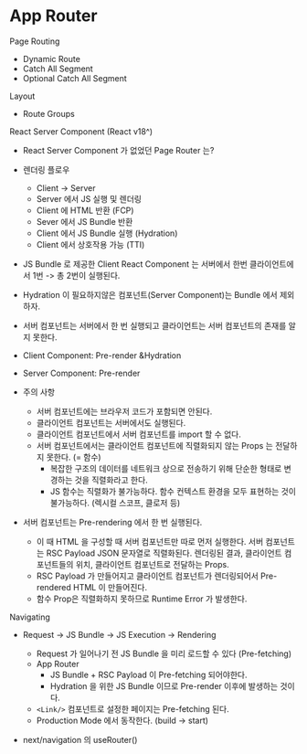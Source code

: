 # App Router

Page Routing

- Dynamic Route
- Catch All Segment
- Optional Catch All Segment

Layout

- Route Groups

React Server Component (React v18^)

- React Server Component 가 없었던 Page Router 는?
- 렌더링 플로우

  - Client -> Server
  - Server 에서 JS 실행 및 렌더링
  - Client 에 HTML 반환 (FCP)
  - Sever 에서 JS Bundle 반환
  - Client 에서 JS Bundle 실행 (Hydration)
  - Client 에서 상호작용 가능 (TTI)

- JS Bundle 로 제공한 Client React Component 는 서버에서 한번 클라이언트에서 1번 -> 총 2번이 실행된다.

- Hydration 이 필요하지않은 컴포넌트(Server Component)는 Bundle 에서 제외하자.
- 서버 컴포넌트는 서버에서 한 번 실행되고 클라이언트는 서버 컴포넌트의 존재를 알지 못한다.

- Client Component: Pre-render &Hydration
- Server Component: Pre-render

- 주의 사항

  - 서버 컴포넌트에는 브라우저 코드가 포함되면 안된다.
  - 클라이언트 컴포넌트는 서버에서도 실행된다.
  - 클라이언트 컴포넌트에서 서버 컴포넌트를 import 할 수 없다.
  - 서버 컴포넌트에서는 클라이언트 컴포넌트에 직렬화되지 않는 Props 는 전달하지 못한다. (= 함수)
    - 복잡한 구조의 데이터를 네트워크 상으로 전송하기 위해 단순한 형태로 변경하는 것을 직렬화라고 한다.
    - JS 함수는 직렬화가 불가능하다. 함수 컨텍스트 환경을 모두 표현하는 것이 불가능하다. (렉시컬 스코프, 클로저 등)

- 서버 컴포넌트는 Pre-rendering 에서 한 번 실행된다.
  - 이 때 HTML 을 구성할 때 서버 컴포넌트만 따로 먼저 실행한다. 서버 컴포넌트는 RSC Payload JSON 문자열로 직렬화된다. 렌더링된 결과, 클라이언트 컴포넌트들의 위치, 클라이언트 컴포넌트로 전달하는 Props.
  - RSC Payload 가 만들어지고 클라이언트 컴포넌트가 렌더링되어서 Pre-rendered HTML 이 만들어진다.
  - 함수 Prop은 직렬화하지 못하므로 Runtime Error 가 발생한다.

Navigating

- Request -> JS Bundle -> JS Execution -> Rendering

  - Request 가 일어나기 전 JS Bundle 을 미리 로드할 수 있다 (Pre-fetching)
  - App Router
    - JS Bundle + RSC Payload 이 Pre-fetching 되어야한다.
    - Hydration 을 위한 JS Bundle 이므로 Pre-render 이후에 발생하는 것이다.
  - `<Link/>` 컴포넌트로 설정한 페이지는 Pre-fetching 된다.
  - Production Mode 에서 동작한다. (build -> start)

- next/navigation 의 useRouter()
